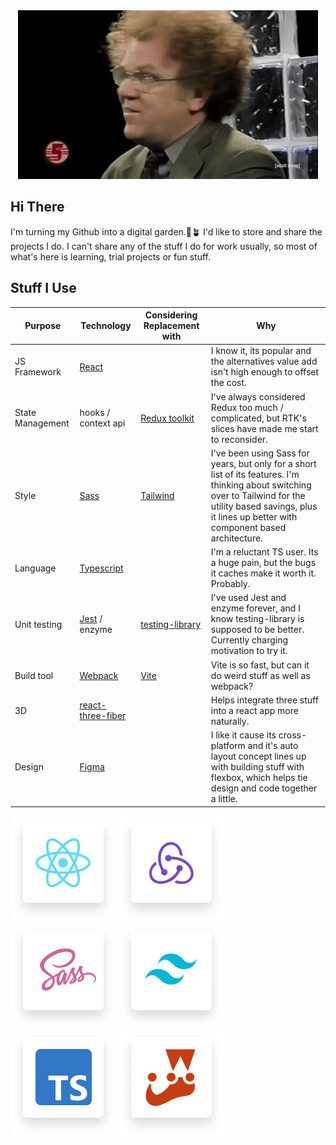 <div align="center">
	<img src="https://github.com/rcopeland/rcopeland/raw/main/steve.gif" alt="Confused">
</div>

## Hi There
I'm turning my Github into a digital garden.:seedling::potted_plant:  I'd like to store and share the projects I do. 
I can't share any of the stuff I do for work usually, so most of what's here is learning, trial projects or fun stuff.

## Stuff I Use 

| Purpose              | Technology                                                                               | Considering Replacement with                                                     | Why                                                                                                                                                                                                                |
|----------------------|------------------------------------------------------------------------------------------|----------------------------------------------------------------------------------|--------------------------------------------------------------------------------------------------------------------------------------------------------------------------------------------------------------------|
| JS Framework         | [React](https://reactjs.org/)                                                            |                                                                                  | I know it, its popular and the alternatives value add isn't high enough to offset the cost.                                                                                                                        |
| State Management     | hooks / context api                                                                      | [Redux toolkit](https://redux-toolkit.js.org/)                                   | I've always considered Redux too much / complicated, but RTK's slices have made me start to reconsider.                                                                                                            |  
| Style                | [Sass](https://sass-lang.com/)                                                           | [Tailwind](https://tailwindcss.com/)                                             | I've been using Sass for years, but only for a short list of its features. I'm thinking about switching over to Tailwind for the utility based savings, plus it lines up better with component based architecture. |
| Language             | [Typescript](https://www.typescriptlang.org/)                                            |                                                                                  | I'm a reluctant TS user. Its a huge pain, but the bugs it caches make it worth it. Probably.                                                                                                                       |
| Unit testing         | [Jest](https://jestjs.io/) / enzyme                                                      | [testing-library](https://testing-library.com/docs/react-testing-library/intro/) | I've used Jest and enzyme forever, and I know testing-library is supposed to be better. Currently charging motivation to try it.                                                                                   |
| Build tool           | [Webpack](https://webpack.js.org/)                                                       | [Vite](https://vitejs.dev/)                                                      | Vite is so fast, but can it do weird stuff as well as webpack?                                                                                                                                                     |
| 3D | [react-three-fiber](https://docs.pmnd.rs/react-three-fiber/getting-started/introduction) |                                                                                  | Helps integrate three stuff into a react app more naturally.                                                                                                                                                       |
| Design               | [Figma](https://www.figma.com/)                                                          |                                                                                  | I like it cause its cross-platform and it's auto layout concept lines up with building stuff with flexbox, which helps tie design and code together a little.                                                      |

![React](https://github.com/rcopeland/rcopeland/raw/main/React.png)
![Redux](https://github.com/rcopeland/rcopeland/raw/main/Redux.png)
![Sass](https://github.com/rcopeland/rcopeland/raw/main/Sass.png)
![Tailwind](https://github.com/rcopeland/rcopeland/raw/main/Tailwind.png)
![Typescript](https://github.com/rcopeland/rcopeland/raw/main/Typescript.png)
![Jest](https://github.com/rcopeland/rcopeland/raw/main/Jest.png)
